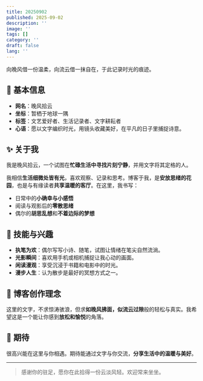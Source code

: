 ```yaml
---
title: 20250902
published: 2025-09-02
description: ''
image: ''
tags: []
category: ''
draft: false 
lang: ''
---
```

 向晚风借一份温柔，向流云借一抹自在，于此记录时光的痕迹。

## 🌸 基本信息

*   **网名**：晚风拾云
*   **坐标**：暂栖于地球一隅
*   **标签**：文艺爱好者、生活记录者、文字耕耘者
*   **心语**：愿以文字编织时光，用镜头收藏美好，在平凡的日子里捕捉诗意。

## ✨ 关于我

我是晚风拾云，一个试图在**忙碌生活中寻找片刻宁静**，并用文字将其定格的人。

我相信**生活细微处皆有光**，喜欢观察、记录和思考。博客于我，是**安放思绪的花园**，也是与有缘读者**共享温暖的客厅**。在这里，我书写：
*   日常中的**小确幸与小感悟**
*   阅读与观影后的**零散思绪**
*   偶尔的**胡思乱想**和**不着边际的梦想**

## 🎨 技能与兴趣

*   **执笔为欢**：偶尔写写小诗、随笔，试图让情绪在笔尖自然流淌。
*   **光影瞬间**：喜欢用手机或相机捕捉让我心动的画面。
*   **闲读漫观**：享受沉浸于书籍和电影中的时光。
*   **漫步人生**：认为散步是最好的冥想方式之一。

## 📝 博客创作理念

这里的文字，不求惊涛骇浪，但求**如晚风拂面，似流云过隙**般的轻松与真实。我希望这是一个能让你感到**放松和愉悦**的角落。

## 🌟 期待

很高兴能在这里与你相遇。期待能通过文字与你交流，**分享生活中的温暖与美好**。

---

> 感谢你的驻足，愿你在此拾得一份云淡风轻。欢迎常来坐坐。